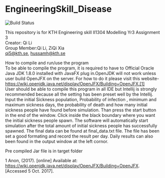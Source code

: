 # EngineeringSkill_Disease
![Build Status](https://travis-ci.org/GiantPanda0090/Disease_Simulation_Engskill.svg?branch=master)

This repository is for KTH Engineering skill II1304 Modelling Yr3 Assignment 3<br>
Creator: Qi Li<br>
Group Member:Qi Li, ZiQi Xia<br>
qi5@kth.se, hussamh@kth.se

How to compile and run/use the program<br>
To be able to compile the program, it is required to have to Official Oracle Java JDK
1.8.0 installed with JavaFX plug in.OpenJDK will not work unless user build OpenJFX on
the server. For how to do it please visit this
website-https://wiki.openjdk.java.net/display/OpenJFX/Building+OpenJFX.[1] <br>
User should be able to compile this program in all IDE but Intellij is strongly
recommended because all the setting has been preset well by the Intellij.
Input the initial Sickness population, Probability of infection , minimum and maximum
sickness days, the probability of death and how many initial sickness people have found
before simulation. Than press the start button in the end of the window. Click inside the
black boundary where you want the initial sickness people spawn. The software will
automatically start simulation after the total amount of initial sickness people has
successfully spawned. The final data can be found at final_data.txt file. The file has
been set a good formating and record the result per day. Daily results can also been
found in the output window at the left cornor.<br>

Pre compiled Jar file is in target folder

1 Anon, (2017). [online] Available at: https://wiki.openjdk.java.net/display/OpenJFX/Building+OpenJFX.
[Accessed 5 Oct. 2017].
